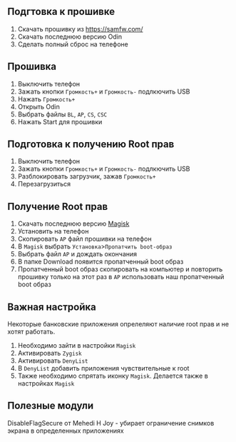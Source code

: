 ## Подгтовка к прошивке

1. Скачать прошивку из https://samfw.com/
2. Скачать последнюю версию Odin
3. Сделать полный сброс на телефоне

## Прошивка

1. Выключить телефон
2. Зажать кнопки `Громкость+` и `Громкость-` подлкючить USB
3. Нажать `Громкость+`
4. Открыть Odin
5. Выбрать файлы `BL`, `AP`, `CS`, `CSC`
6. Нажать Start для прошивки

## Подготовка к получению Root прав

1. Выключить телефон
2. Зажать кнопки `Громкость+` и `Громкость-` подлкючить USB
3. Разблокировать загрузчик, зажав `Громкость+`
4. Перезагрузиться


## Получение Root прав

1. Скачать последнюю версию [Magisk](https://github.com/topjohnwu/Magisk/releases)
2. Установить на телефон
3. Скопировать `AP` файл прошивки на телефон
4. В `Magisk` выбрать `Установка`>`Пропатчить boot-образ`
5. Выбрать файл `AP` и дождать окончания
6. В папке Download появится пропатченный boot образ
7. Пропатченный boot образ скопировать на компьютер и повторить прошивку только на этот раз в `AP` использовать наш пропатченный boot образ

## Важная настройка

Некоторые банковские приложения опрелеляют наличие root прав и не хотят работать.

1. Необходимо зайти в настройки `Magisk`
2. Активировать `Zygisk`
3. Активировать `DenyList`
4. В `DenyList` добавить приложения чувствительные к root
5. Также необходимо спрятать иконку `Magisk`. Делается также в настройках `Magisk`


## Полезные модули

DisableFlagSecure от Mehedi H Joy - убирает ограничение снимков экрана в определенных приложениях


